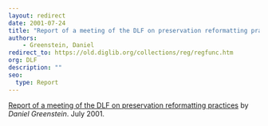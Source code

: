 ```yaml
---
layout: redirect
date: 2001-07-24
title: "Report of a meeting of the DLF on preservation reformatting practices"
authors: 
    - Greenstein, Daniel
redirect_to: https://old.diglib.org/collections/reg/regfunc.htm
org: DLF
description: ""
seo:
  type: Report
---
```

<p><a href="https://old.diglib.org/standards/presreformatsum.htm" target="_blank" rel="noopener noreferrer">Report of a meeting of the DLF on preservation reformatting practices</a> by <em>Daniel Greenstein</em>. July 2001.</p>
